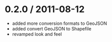 
0.2.0 / 2011-08-12 
==================

  * added more conversion formats to GeoJSON
  * added convert GeoJSON to Shapefile
  * revamped look and feel

